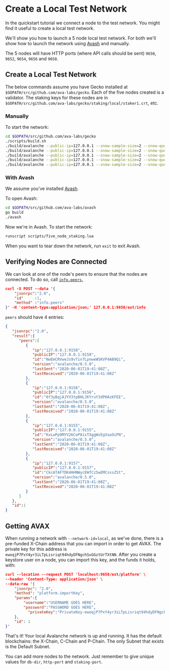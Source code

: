 # Create a Local Test Network

In the quickstart tutorial we connect a node to the test network.
You might find it useful to create a local test network.

We'll show you how to launch a 5 node local test network.
For both we'll show how to launch the network using [Avash](../tools/avash.md) and manually. 

The 5 nodes will have HTTP ports (where API calls should be sent) `9650`, `9652`, `9654`, `9656` and `9658`.

## Create a Local Test Network

The below commands assume you have Gecko installed at `$GOPATH/src/github.com/ava-labs/gecko`.
Each of the five nodes created is a validator.
The staking keys for these nodes are in `$GOPATH/src/github.com/ava-labs/gecko/staking/local/staker1.crt`, etc.

### Manually

 To start the network:

```sh
cd $GOPATH/src/github.com/ava-labs/gecko
./scripts/build.sh
./build/avalanche --public-ip=127.0.0.1 --snow-sample-size=2 --snow-quorum-size=2 --http-port=9650 --staking-port=9651 --db-dir=db/node1 --staking-enabled=true --network-id=local --bootstrap-ips= --staking-tls-cert-file=$(pwd)/staking/local/staker1.crt --staking-tls-key-file=$(pwd)/staking/local/staker1.key
./build/avalanche --public-ip=127.0.0.1 --snow-sample-size=2 --snow-quorum-size=2 --http-port=9652 --staking-port=9653 --db-dir=db/node2 --staking-enabled=true --network-id=local --bootstrap-ips=127.0.0.1:9651 --bootstrap-ids=7Xhw2mDxuDS44j42TCB6U5579esbSt3Lg --staking-tls-cert-file=$(pwd)/staking/local/staker2.crt --staking-tls-key-file=$(pwd)/staking/local/staker2.key
./build/avalanche --public-ip=127.0.0.1 --snow-sample-size=2 --snow-quorum-size=2 --http-port=9654 --staking-port=9655 --db-dir=db/node3 --staking-enabled=true --network-id=local --bootstrap-ips=127.0.0.1:9651 --bootstrap-ids=7Xhw2mDxuDS44j42TCB6U5579esbSt3Lg --staking-tls-cert-file=$(pwd)/staking/local/staker3.crt --staking-tls-key-file=$(pwd)/staking/local/staker3.key
./build/avalanche --public-ip=127.0.0.1 --snow-sample-size=2 --snow-quorum-size=2 --http-port=9656 --staking-port=9657 --db-dir=db/node4 --staking-enabled=true --network-id=local --bootstrap-ips=127.0.0.1:9651 --bootstrap-ids=7Xhw2mDxuDS44j42TCB6U5579esbSt3Lg --staking-tls-cert-file=$(pwd)/staking/local/staker4.crt --staking-tls-key-file=$(pwd)/staking/local/staker4.key
./build/avalanche --public-ip=127.0.0.1 --snow-sample-size=2 --snow-quorum-size=2 --http-port=9658 --staking-port=9659 --db-dir=db/node5 --staking-enabled=true --network-id=local --bootstrap-ips=127.0.0.1:9651 --bootstrap-ids=7Xhw2mDxuDS44j42TCB6U5579esbSt3Lg --staking-tls-cert-file=$(pwd)/staking/local/staker5.crt --staking-tls-key-file=$(pwd)/staking/local/staker5.key
```


### With Avash

We assume you've installed [Avash](../tools/avash.md).

To open Avash:

```sh
cd $GOPATH/src/github.com/ava-labs/avash
go build
./avash
```

Now we're in Avash.
To start the network:

```sh
runscript scripts/five_node_staking.lua
```

When you want to tear down the network, run `exit` to exit Avash.

## Verifying Nodes are Connected

We can look at one of the node's peers to ensure that the nodes are connected.
To do so, call [`info.peers`.](../api/info.md#info-peers)

```json
curl -X POST --data '{
    "jsonrpc":"2.0",
    "id"     :1,
    "method" :"info.peers"
}' -H 'content-type:application/json;' 127.0.0.1:9650/ext/info
```

`peers` should have 4 entries:

```json
{
   "jsonrpc":"2.0",
   "result":{
      "peers":[
         {
            "ip":"127.0.0.1:9158",
            "publicIP":"127.0.0.1:9158",
            "id":"NwEmCRVweJs9vTin7LpnweWSKVP4AB9Qi",
            "version":"avalanche/0.5.0",
            "lastSent":"2020-06-01T19:41:08Z",
            "lastReceived":"2020-06-01T19:41:08Z"
         },
         {
            "ip":"127.0.0.1:9156",
            "publicIP":"127.0.0.1:9156",
            "id":"6f3yBqjAJYV3tpBHLJKYruY3dPHAzKFEE",
            "version":"avalanche/0.5.0",
            "lastSent":"2020-06-01T19:41:08Z",
            "lastReceived":"2020-06-01T19:41:08Z"
         },
         {
            "ip":"127.0.0.1:9155",
            "publicIP":"127.0.0.1:9155",
            "id":"KxLwPp9MYV26CoP8ixTXggWvEgVaa9iPN",
            "version":"avalanche/0.5.0",
            "lastSent":"2020-06-01T19:41:08Z",
            "lastReceived":"2020-06-01T19:41:08Z"
         },
         {
            "ip":"127.0.0.1:9157",
            "publicIP":"127.0.0.1:9157",
            "id":"CkcATAFTDK4HHNWycEWfCz5wEMCsssZSt",
            "version":"avalanche/0.5.0",
            "lastSent":"2020-06-01T19:41:08Z",
            "lastReceived":"2020-06-01T19:41:08Z"
         }
      ]
   },
   "id":1
}
```

## Getting AVAX

When running a network with `--network-id=local`, as we've done, there is a pre-funded X-Chain address that you can import in order to get AVAX.
The private key for this address is `ewoqjP7PxY4yr3iLTpLisriqt94hdyDFNgchSxGGztUrTXtNN`.
After you create a keystore user on a node, you can import this key, and the funds it holds, with:

```json
curl --location --request POST 'localhost:9650/ext/platform' \
--header 'Content-Type: application/json' \
--data-raw '{
    "jsonrpc": "2.0",
    "method": "platform.importKey",
    "params":{
        "username":"USERNAME GOES HERE",
        "password":"PASSWORD GOES HERE",
    	  "privateKey":"PrivateKey-ewoqjP7PxY4yr3iLTpLisriqt94hdyDFNgchSxGGztUrTXtNN"
    },
    "id": 1
}'
```

That's it! Your local Avalanche network is up and running.
It has the default blockchains: the X-Chain, C-Chain and P-Chain.
The only Subnet that exists is the Default Subnet.

You can add more nodes to the network.
Just remember to give unique values for `db-dir`, `http-port` and `staking-port`.